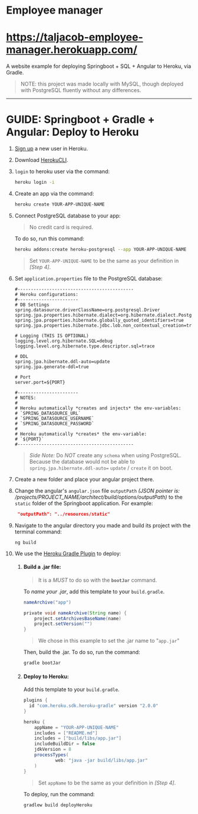 # Employee manager
# https://taljacob-employee-manager.herokuapp.com/

 A website example for deploying Springboot + SQL + Angular to Heroku, via
 Gradle.
 
> NOTE: this project was made locally with MySQL, though deployed with
> PostgreSQL fluently without any differences.
---

# GUIDE: Springboot + Gradle + Angular: Deploy to Heroku

1. [Sign up](https://signup.heroku.com/) a new user in Heroku.

1. Download [HerokuCLI](https://devcenter.heroku.com/articles/heroku-cli).

1. `login` to heroku user via the command:
   ```sh
   heroku login -i
   ```

1. Create an app via the command:

   ```sh
   heroku create YOUR-APP-UNIQUE-NAME
   ```
1. Connect PostgreSQL database to your app:
   >  No credit card is required.

   To do so, run this command:

   ```sh
   heroku addons:create heroku-postgresql --app YOUR-APP-UNIQUE-NAME
   ```
   > Set `YOUR-APP-UNIQUE-NAME` to be the same as your definition in *[Step 4]*.

1. Set `application.properties` file to the PostgreSQL database:

	```properties
	#--------------------------------------------
	# Heroku configurations:
	#-----------------------
	# DB Settings
	spring.datasource.driverClassName=org.postgresql.Driver
	spring.jpa.properties.hibernate.dialect=org.hibernate.dialect.PostgreSQL95Dialect
	spring.jpa.properties.hibernate.globally_quoted_identifiers=true
	spring.jpa.properties.hibernate.jdbc.lob.non_contextual_creation=true

	# Logging (THIS IS OPTIONAL)
	logging.level.org.hibernate.SQL=debug
	logging.level.org.hibernate.type.descriptor.sql=trace

	# DDL
	spring.jpa.hibernate.ddl-auto=update
	spring.jpa.generate-ddl=true

	# Port
	server.port=${PORT}

	#-----------------------
	# NOTES:
	#
	# Heroku automatically *creates and injects* the env-variables:
	# `SPRING_DATASOURCE_URL`
	# `SPRING_DATASOURCE_USERNAME`
	# `SPRING_DATASOURCE_PASSWORD`
	#
	# Heroku automatically *creates* the env-variable:
	# `${PORT}`
	#--------------------------------------------
	```

	> *Side Note:*
 Do *NOT* create any `schema` when using PostgreSQL. Because the database would not be able to `spring.jpa.hibernate.ddl-auto=` `update` / `create` it on boot.

1. Create a new folder and place your angular project there.

1. Change the angular's `angular.json` file `outputPath` *(JSON pointer is: /projects/PROJECT_NAME/architect/build/options/outputPath)* to the `static` folder of the Springboot application.
For example:

	```json
	 "outputPath": "../resources/static"
	```

1. Navigate to the angular directory you made and build its project with the terminal command:

	```
	ng build
	```

1. We use the [Heroku Gradle Plugin](https://github.com/heroku/heroku-gradle) to deploy:

	1. #### Build a .jar file:
		> It is a *MUST* to do so with the **`bootJar`** command.

		To *name your .jar*, add this template to your `build.gradle`.

		```groovy
		nameArchive("app")

		private void nameArchive(String name) {
		    project.setArchivesBaseName(name)
		    project.setVersion("")
		}
		```
		> We chose in this example to set the .jar name to "`app.jar`"
	
		Then, build the .jar.
		To do so, run the command:
		```sh
		gradle bootJar
		```

	1. #### Deploy to Heroku:
		Add this template to your `build.gradle`.

		```groovy
		plugins {
		  id "com.heroku.sdk.heroku-gradle" version "2.0.0"
		}

		heroku {
		    appName = "YOUR-APP-UNIQUE-NAME"
		    includes = ["README.md"]
		    includes = ["build/libs/app.jar"]
		    includeBuildDir = false
		    jdkVersion = 8
		    processTypes(
		            web: "java -jar build/libs/app.jar"
		    )
		}
		```
		> Set `appName` to be the same as your definition in *[Step 4]*.

		To deploy, run the command:
		```sh
		gradlew build deployHeroku
		```

